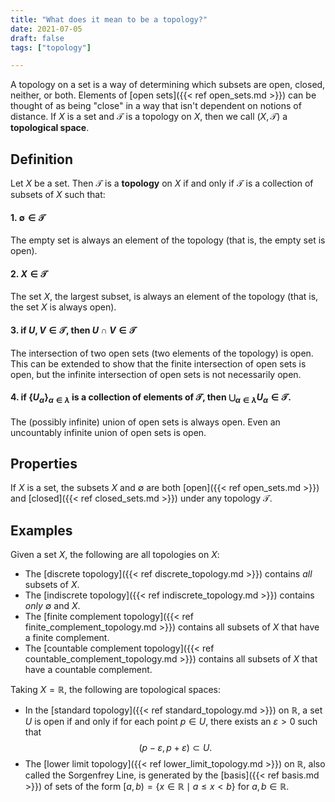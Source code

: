 ```yaml
---
title: "What does it mean to be a topology?"
date: 2021-07-05
draft: false
tags: ["topology"]

---
```



A topology on a set is a way of determining which subsets are open, closed, neither, or both. Elements of [open sets]({{< ref open_sets.md >}}) can be thought of as being "close" in a way that isn't dependent on notions of distance. If $X$ is a set and $\mathcal{T}$ is a topology on $X$, then we call $(X, \mathcal{T})$ a **topological space**.

## Definition

Let $X$ be a set. Then $\mathcal{T}$ is a **topology** on $X$ if and only if $\mathcal{T}$ is a collection of subsets of $X$ such that:

#### 1. $\emptyset \in \mathcal{T}$
The empty set is always an element of the topology (that is, the empty set is open).

#### 2. $X \in \mathcal{T}$
The set $X$, the largest subset, is always an element of the topology (that is, the set $X$ is always open).

#### 3. if $U,V \in \mathcal{T}$, then $U \cap V \in \mathcal{T}$
The intersection of two open sets (two elements of the topology) is open. This can be extended to show that the finite intersection of open sets is open, but the infinite intersection of open sets is not necessarily open. 

#### 4. if $\{U_\alpha\}_{\alpha \in \lambda}$ is a collection of elements of $\mathcal{T}$, then $\bigcup_{\alpha \in \lambda} U_\alpha \in \mathcal{T}$. 
The (possibly infinite) union of open sets is always open. Even an uncountably infinite union of open sets is open. 

## Properties
If $X$ is a set, the subsets $X$ and $\emptyset$ are both [open]({{< ref open_sets.md >}}) and [closed]({{< ref closed_sets.md >}}) under any topology $\mathcal{T}$.

## Examples
Given a set $X$, the following are all topologies on $X$:

- The [discrete topology]({{< ref discrete_topology.md >}}) contains *all* subsets of $X$.
- The [indiscrete topology]({{< ref indiscrete_topology.md >}}) contains *only* $\emptyset$ and $X$.
- The [finite complement topology]({{< ref finite_complement_topology.md >}}) contains all subsets of $X$ that have a finite complement. 
- The [countable complement topology]({{< ref countable_complement_topology.md >}}) contains all subsets of $X$ that have a countable complement.

Taking $X = \mathbb{R}$, the following are topological spaces: 

- In the [standard topology]({{< ref standard_topology.md >}}) on $\mathbb{R}$, a set $U$ is open if and only if for each point $p \in U$, there exists an $\varepsilon > 0$ such that $$(p - \varepsilon, p + \varepsilon) \subset U.$$
- The [lower limit topology]({{< ref lower_limit_topology.md >}}) on $\mathbb{R}$, also called the Sorgenfrey Line, is generated by the [basis]({{< ref basis.md >}}) of sets of the form $[a, b) = \{x \in \mathbb{R} \mid a \leq x < b\}$ for $a, b \in \mathbb{R}$.
